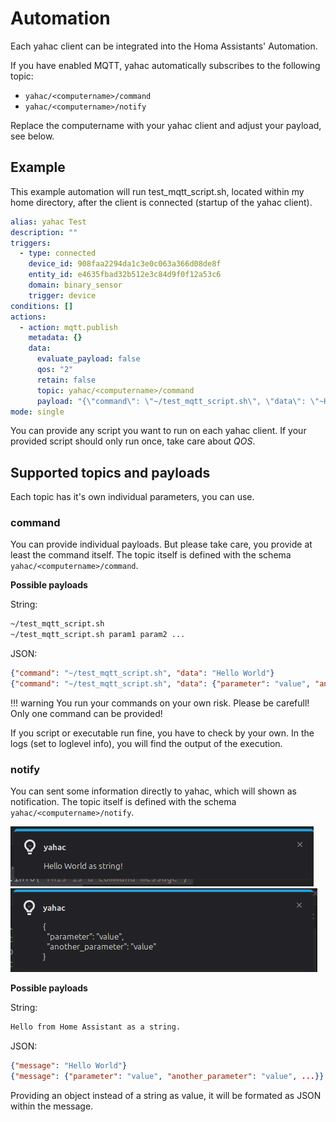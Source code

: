 # Automation

Each yahac client can be integrated into the Homa Assistants' Automation. 

If you have enabled MQTT, yahac automatically subscribes to the following topic:

* `yahac/<computername>/command`
* `yahac/<computername>/notify`

Replace the computername with your yahac client and adjust your payload, see below.

## Example

This example automation will run test_mqtt_script.sh, located within my home directory, after the client is connected (startup of the yahac client).

```YAML
alias: yahac Test
description: ""
triggers:
  - type: connected
    device_id: 908faa2294da1c3e0c063a366d08de8f
    entity_id: e4635fbad32b512e3c84d9f0f12a53c6
    domain: binary_sensor
    trigger: device
conditions: []
actions:
  - action: mqtt.publish
    metadata: {}
    data:
      evaluate_payload: false
      qos: "2"
      retain: false
      topic: yahac/<computername>/command
      payload: "{\"command\": \"~/test_mqtt_script.sh\", \"data\": \"~Hello World\"}"
mode: single
```

You can provide any script you want to run on each yahac client. If your provided script should only run once, take care about *QOS*.

## Supported topics and payloads

Each topic has it's own individual parameters, you can use.

### command

You can provide individual payloads. But please take care, you provide at least the command itself.
The topic itself is defined with the schema `yahac/<computername>/command`.

**Possible payloads**

String:
```bash
~/test_mqtt_script.sh
~/test_mqtt_script.sh param1 param2 ...
```

JSON:
```JSON
{"command": "~/test_mqtt_script.sh", "data": "Hello World"}
{"command": "~/test_mqtt_script.sh", "data": {"parameter": "value", "another_parameter": "value", ...}}
```

!!! warning
    You run your commands on your own risk. Please be carefull! Only one command can be provided!

If you script or executable run fine, you have to check by your own. In the logs (set to loglevel info), you will find the output of the execution.

### notify

You can sent some information directly to yahac, which will shown as notification.
The topic itself is defined with the schema `yahac/<computername>/notify`.

![yahac notification](assets/screenshots/yahac_notification.png)
![yahac notification JSON](assets/screenshots/yahac_notification_json.png)

**Possible payloads**

String:

```bash
Hello from Home Assistant as a string.
```

JSON:

```JSON
{"message": "Hello World"}
{"message": {"parameter": "value", "another_parameter": "value", ...}}
```

Providing an object instead of a string as value, it will be formated as JSON within the message.
